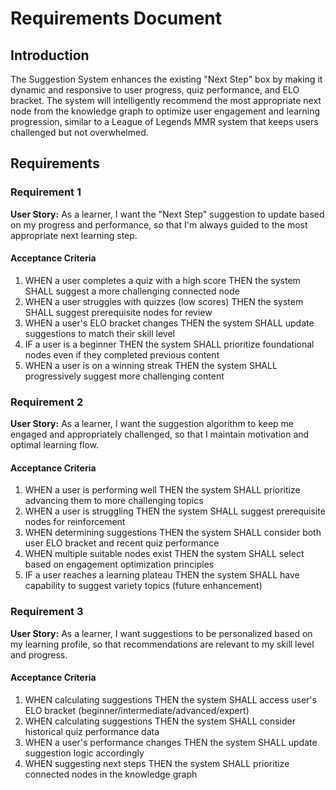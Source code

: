 # Requirements Document

## Introduction

The Suggestion System enhances the existing "Next Step" box by making it dynamic and responsive to user progress, quiz performance, and ELO bracket. The system will intelligently recommend the most appropriate next node from the knowledge graph to optimize user engagement and learning progression, similar to a League of Legends MMR system that keeps users challenged but not overwhelmed.

## Requirements

### Requirement 1

**User Story:** As a learner, I want the "Next Step" suggestion to update based on my progress and performance, so that I'm always guided to the most appropriate next learning step.

#### Acceptance Criteria

1. WHEN a user completes a quiz with a high score THEN the system SHALL suggest a more challenging connected node
2. WHEN a user struggles with quizzes (low scores) THEN the system SHALL suggest prerequisite nodes for review
3. WHEN a user's ELO bracket changes THEN the system SHALL update suggestions to match their skill level
4. IF a user is a beginner THEN the system SHALL prioritize foundational nodes even if they completed previous content
5. WHEN a user is on a winning streak THEN the system SHALL progressively suggest more challenging content

### Requirement 2

**User Story:** As a learner, I want the suggestion algorithm to keep me engaged and appropriately challenged, so that I maintain motivation and optimal learning flow.

#### Acceptance Criteria

1. WHEN a user is performing well THEN the system SHALL prioritize advancing them to more challenging topics
2. WHEN a user is struggling THEN the system SHALL suggest prerequisite nodes for reinforcement
3. WHEN determining suggestions THEN the system SHALL consider both user ELO bracket and recent quiz performance
4. WHEN multiple suitable nodes exist THEN the system SHALL select based on engagement optimization principles
5. IF a user reaches a learning plateau THEN the system SHALL have capability to suggest variety topics (future enhancement)

### Requirement 3

**User Story:** As a learner, I want suggestions to be personalized based on my learning profile, so that recommendations are relevant to my skill level and progress.

#### Acceptance Criteria

1. WHEN calculating suggestions THEN the system SHALL access user's ELO bracket (beginner/intermediate/advanced/expert)
2. WHEN calculating suggestions THEN the system SHALL consider historical quiz performance data
3. WHEN a user's performance changes THEN the system SHALL update suggestion logic accordingly
4. WHEN suggesting next steps THEN the system SHALL prioritize connected nodes in the knowledge graph